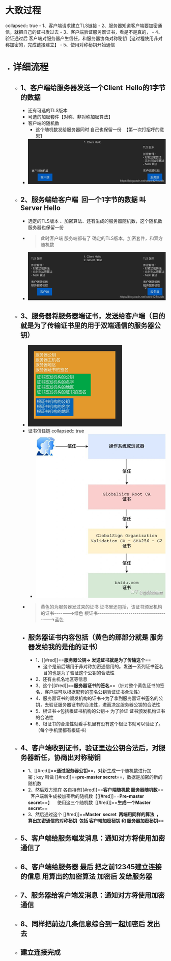 # 大致过程
collapsed:: true
	- 1、客户端请求建立TLS链接
	- 2、服务器知道客户端要加密通信，就把自己的证书发过去
	- 3、客户端验证服务器证书，看是不是真的，
	- 4、验证通过后 客户端对服务器产生信任，和服务器协商对称秘钥【这过程使用非对称加密的，完成链接建立】
	- 5、使用对称秘钥开始通信
- # 详细流程
	- ## 1、客户端给服务器发送一个Client  Hello的1字节的数据
		- 还有可选的TLS版本
		- 可选的加密套件【对称、非对称加密算法】
		- 客户端的随机数
			- 这个随机数发给服务器同时 自己也保留一份  【第一次打招呼的意思】
		- ![https第一步.png](../assets/https第一步_1693036276226_0.png)
	- ## 2、服务端给客户端  回一个1字节的数据 叫Server Hello
		- 选定的TLS版本 、加密算法、还有生成的服务器随机数，这个随机数 服务器也保留一份
		- > 此时客户端 服务端都有了 确定的TLS版本，加密套件，和双方随机数
		- ![第二.png](../assets/第二_1693036388051_0.png)
	- ## 3、服务器将服务器端证书，发送给客户端（目的就是为了传输证书里的用于双端通信的服务器公钥）
		- ![证书包括.png](../assets/证书包括_1693036964825_0.png)
		- 证书信任链
		  collapsed:: true
			- ![证书信任链.jpeg](../assets/证书信任链_1693039180365_0.jpeg)
		- > 黄色的为服务器发过来的证书
		  证书里还包括，该证书颁发机构的证书------->绿色
		  根证书------------------------------------->蓝色
		- ## 服务器证书内容包括（黄色的那部分就是 服务器发给我的是他的证书）
			- 1、[[#red]]==**服务器公钥-> 发送证书就是为了传输这个**==
				- 这个是前后端用于非对称加密通信用的。发送一系列证书签名目的也是为了验证这个公钥的合法性
			- 2、还有主机名地区等信息
			- 3、这个[[#red]]==**服务器证书的签名**==（针对整个黄色证书的签名，客户端可以根据配套的签名公钥验证证书合法性）
			- 4、服务器证书的颁发机构的证书->为了拿到服务器证书签名的公钥，去验证服务器证书的合法性，进而决定服务器公钥的合法性
			- 5、根证书->包括根证书机构的公钥-> 为了验证 证书颁发机构证书的合法性
			- 6、根证书的合法性就看手机里有没有这个根证书就可以验证了。（每个手机里都有根证书）
	- ## 4、客户端收到证书，验证里边公钥合法后，对服务器新任，协商出对称秘钥
		- 1、[[#red]]==**通过服务器公钥**==，对新生成一个随机数进行加密 ; key 叫做 [[#red]]==**pre-master secret**==，数据是加密的新的随机数
		- 2、然后双方现在 各自持有[[#red]]==**客户端随机数 服务器随机数**==    客户端新生成被加密后的随机数【[[#red]]==**Pre-master secret**==】    使用这三个随机数  [[#red]]==**生成一个Master  secret**==
		- 3、然后通过这个 [[#red]]==**Master  secret  两端用同样的算法  ， 算出加密通信的对称秘钥  包括 客户端加密秘钥 和 服务器加密秘钥**==
	- ## 5、客户端给服务端发消息：通知对方将使用加密通信了
	- ## 6、客户端给服务器  最后  把之前12345建立连接的信息  用算出的加密算法 加密后 发给服务器
	- ## 7、服务器给客户端发消息：通知对方将使用加密通信
	- ## 8、同样把前边几条信息综合到一起加密后 发出去
	- ## 建立连接完成